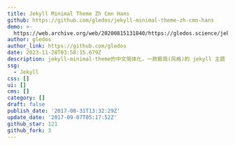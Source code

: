 ```yaml
---
title: Jekyll Minimal Theme Zh Cmn Hans
github: https://github.com/gledos/jekyll-minimal-theme-zh-cmn-hans
demo: >-
  https://web.archive.org/web/20200815131840/https://gledos.science/jekyll-minimal-theme-zh-cmn-hans/
author: gledos
author_link: https://github.com/gledos
date: 2023-11-28T03:58:15.679Z
description: jekyll-minimal-theme的中文简体化，一款极简(风格)的 jekyll 主题
ssg:
  - Jekyll
css: []
ui: []
cms: []
category: []
draft: false
publish_date: '2017-08-31T13:32:29Z'
update_date: '2017-09-07T05:17:52Z'
github_star: 121
github_fork: 3
---
```


